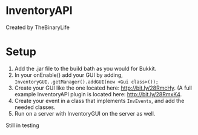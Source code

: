 InventoryAPI
============
Created by TheBinaryLife

Setup
===
1. Add the .jar file to the build bath as you would for Bukkit.
2. In your onEnable() add your GUI by adding, `InventoryGUI..getManager().addGUI(new <Gui class>());`
3. Create your GUI like the one located here: http://bit.ly/28RmcHy. (A full example InventoryAPI plugin is located here: http://bit.ly/28RmxK4.
4. Create your event in a class that implements `InvEvents`, and add the needed classes.
5. Run on a server with InventoryGUI on the server as well.

Still in testing
